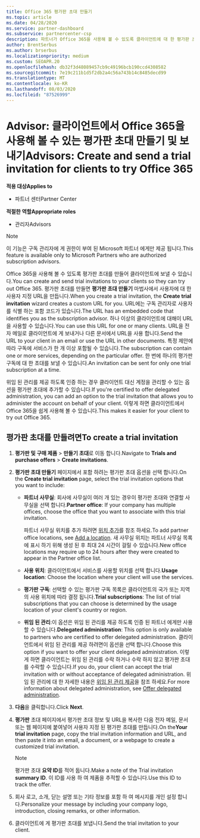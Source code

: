 ```yaml
---
title: Office 365 평가판 초대 만들기
ms.topic: article
ms.date: 04/28/2020
ms.service: partner-dashboard
ms.subservice: partnercenter-csp
description: 파트너가 Office 365을 사용해 볼 수 있도록 클라이언트에 대 한 평가판 초대를 만들고 보내는 방법을 알아봅니다. 파트너는 인증 된 구독 관리자가 됩니다.
author: BrentSerbus
ms.author: brserbus
ms.localizationpriority: medium
ms.custom: SEOAPR.20
ms.openlocfilehash: db32f3d48089457cb9c49196bcb190ccd4308582
ms.sourcegitcommit: 7e19c211b1d5f2db2a4c56a743b14c8485decd99
ms.translationtype: MT
ms.contentlocale: ko-KR
ms.lasthandoff: 08/03/2020
ms.locfileid: "87526999"
---
```

# <a name="advisors-create-and-send-a-trial-invitation-for-clients-to-try-office-365"></a><span data-ttu-id="f63af-104">Advisor: 클라이언트에서 Office 365을 사용해 볼 수 있는 평가판 초대 만들기 및 보내기</span><span class="sxs-lookup"><span data-stu-id="f63af-104">Advisors: Create and send a trial invitation for clients to try Office 365</span></span>

<span data-ttu-id="f63af-105">**적용 대상**</span><span class="sxs-lookup"><span data-stu-id="f63af-105">**Applies to**</span></span>

- <span data-ttu-id="f63af-106">파트너 센터</span><span class="sxs-lookup"><span data-stu-id="f63af-106">Partner Center</span></span>
 
<span data-ttu-id="f63af-107">**적절한 역할**</span><span class="sxs-lookup"><span data-stu-id="f63af-107">**Appropriate roles**</span></span>

- <span data-ttu-id="f63af-108">관리자</span><span class="sxs-lookup"><span data-stu-id="f63af-108">Advisors</span></span>

> [!NOTE]
> <span data-ttu-id="f63af-109">이 기능은 구독 관리자에 게 권한이 부여 된 Microsoft 파트너 에게만 제공 됩니다.</span><span class="sxs-lookup"><span data-stu-id="f63af-109">This feature is available only to Microsoft Partners who are authorized subscription advisors.</span></span>

<span data-ttu-id="f63af-110">Office 365을 사용해 볼 수 있도록 평가판 초대를 만들어 클라이언트에 보낼 수 있습니다.</span><span class="sxs-lookup"><span data-stu-id="f63af-110">You can create and send trial invitations to your clients so they can try out Office 365.</span></span> <span data-ttu-id="f63af-111">평가판 초대를 만들면 **평가판 초대 만들기** 마법사에서 사용자에 대 한 사용자 지정 URL을 만듭니다.</span><span class="sxs-lookup"><span data-stu-id="f63af-111">When you create a trial invitation, the **Create trial invitation** wizard creates a custom URL for you.</span></span> <span data-ttu-id="f63af-112">URL에는 구독 관리자로 사용자를 식별 하는 포함 코드가 있습니다.</span><span class="sxs-lookup"><span data-stu-id="f63af-112">The URL has an embedded code that identifies you as the subscription advisor.</span></span> <span data-ttu-id="f63af-113">하나 이상의 클라이언트에 대해이 URL을 사용할 수 있습니다.</span><span class="sxs-lookup"><span data-stu-id="f63af-113">You can use this URL for one or many clients.</span></span> <span data-ttu-id="f63af-114">URL을 전자 메일로 클라이언트에 게 보내거나 다른 문서에서 URL을 사용 합니다.</span><span class="sxs-lookup"><span data-stu-id="f63af-114">Send the URL to your client in an email or use the URL in other documents.</span></span> <span data-ttu-id="f63af-115">특정 제안에 따라 구독에 서비스가 한 개 이상 포함될 수 있습니다.</span><span class="sxs-lookup"><span data-stu-id="f63af-115">The subscription can contain one or more services, depending on the particular offer.</span></span> <span data-ttu-id="f63af-116">한 번에 하나의 평가판 구독에 대 한 초대를 보낼 수 있습니다.</span><span class="sxs-lookup"><span data-stu-id="f63af-116">An invitation can be sent for only one trial subscription at a time.</span></span>

<span data-ttu-id="f63af-117">위임 된 관리를 제공 하도록 인증 하는 경우 클라이언트 대신 계정을 관리할 수 있는 옵션을 평가판 초대에 추가할 수 있습니다.</span><span class="sxs-lookup"><span data-stu-id="f63af-117">If you're certified to offer delegated administration, you can add an option to the trial invitation that allows you to administer the account on behalf of your client.</span></span> <span data-ttu-id="f63af-118">이렇게 하면 클라이언트에서 Office 365을 쉽게 사용해 볼 수 있습니다.</span><span class="sxs-lookup"><span data-stu-id="f63af-118">This makes it easier for your client to try out Office 365.</span></span>

## <a name="to-create-a-trial-invitation"></a><span data-ttu-id="f63af-119">평가판 초대를 만들려면</span><span class="sxs-lookup"><span data-stu-id="f63af-119">To create a trial invitation</span></span>

1. <span data-ttu-id="f63af-120">**평가판 및 구매 제품**  >  **만들기 초대**로 이동 합니다.</span><span class="sxs-lookup"><span data-stu-id="f63af-120">Navigate to **Trials and purchase offers** > **Create invitations**.</span></span>

2. <span data-ttu-id="f63af-121">**평가판 초대 만들기** 페이지에서 포함 하려는 평가판 초대 옵션을 선택 합니다.</span><span class="sxs-lookup"><span data-stu-id="f63af-121">On the **Create trial invitation** page, select the trial invitation options that you want to include:</span></span>

    - <span data-ttu-id="f63af-122">**파트너 사무실**: 회사에 사무실이 여러 개 있는 경우이 평가판 초대와 연결할 사무실을 선택 합니다.</span><span class="sxs-lookup"><span data-stu-id="f63af-122">**Partner office**: If your company has multiple offices, choose the office that you want to associate with this trial invitation.</span></span>

        <span data-ttu-id="f63af-123">파트너 사무실 위치를 추가 하려면 [위치 추가](manage-locations.md)를 참조 하세요.</span><span class="sxs-lookup"><span data-stu-id="f63af-123">To add partner office locations, see [Add a location](manage-locations.md).</span></span> <span data-ttu-id="f63af-124">새 사무실 위치는 파트너 사무실 목록에 표시 하기 위해 생성 된 후 최대 24 시간이 걸릴 수 있습니다.</span><span class="sxs-lookup"><span data-stu-id="f63af-124">New office locations may require up to 24 hours after they were created to appear in the Partner office list.</span></span>

    - <span data-ttu-id="f63af-125">**사용 위치**: 클라이언트에서 서비스를 사용할 위치를 선택 합니다.</span><span class="sxs-lookup"><span data-stu-id="f63af-125">**Usage location**: Choose the location where your client will use the services.</span></span>
    - <span data-ttu-id="f63af-126">**평가판 구독**: 선택할 수 있는 평가판 구독 목록은 클라이언트의 국가 또는 지역의 사용 위치에 따라 결정 됩니다.</span><span class="sxs-lookup"><span data-stu-id="f63af-126">**Trial subscriptions**: The list of trial subscriptions that you can choose is determined by the usage location of your client's country or region.</span></span>
    - <span data-ttu-id="f63af-127">**위임 된 관리**:이 옵션은 위임 된 관리를 제공 하도록 인증 된 파트너 에게만 사용할 수 있습니다.</span><span class="sxs-lookup"><span data-stu-id="f63af-127">**Delegated administration**: This option is only available to partners who are certified to offer delegated administration.</span></span> <span data-ttu-id="f63af-128">클라이언트에서 위임 된 관리를 제공 하려면이 옵션을 선택 합니다.</span><span class="sxs-lookup"><span data-stu-id="f63af-128">Choose this option if you want to offer your client delegated administration.</span></span> <span data-ttu-id="f63af-129">이렇게 하면 클라이언트는 위임 된 관리를 수락 하거나 수락 하지 않고 평가판 초대를 수락할 수 있습니다.</span><span class="sxs-lookup"><span data-stu-id="f63af-129">If you do, your client can accept the trial invitation with or without acceptance of delegated administration.</span></span> <span data-ttu-id="f63af-130">위임 된 관리에 대 한 자세한 내용은 [위임 된 관리 제공](customers-revoke-admin-privileges.md)을 참조 하세요.</span><span class="sxs-lookup"><span data-stu-id="f63af-130">For more information about delegated administration, see [Offer delegated administration](customers-revoke-admin-privileges.md).</span></span>

3. <span data-ttu-id="f63af-131">**다음**을 클릭합니다.</span><span class="sxs-lookup"><span data-stu-id="f63af-131">Click **Next**.</span></span>

4. <span data-ttu-id="f63af-132">**평가판** 초대 페이지에서 평가판 초대 정보 및 URL을 복사한 다음 전자 메일, 문서 또는 웹 페이지에 붙여넣어 사용자 지정 된 평가판 초대를 만듭니다.</span><span class="sxs-lookup"><span data-stu-id="f63af-132">On the**Your trial invitation** page, copy the trial invitation information and URL, and then paste it into an email, a document, or a webpage to create a customized trial invitation.</span></span>

    > [!NOTE]
    > <span data-ttu-id="f63af-133">평가판 초대 **요약 ID**를 적어 둡니다.</span><span class="sxs-lookup"><span data-stu-id="f63af-133">Make a note of the Trial invitation **summary ID**.</span></span> <span data-ttu-id="f63af-134">이 ID를 사용 하 여 제품을 추적할 수 있습니다.</span><span class="sxs-lookup"><span data-stu-id="f63af-134">Use this ID to track the offer.</span></span>

5. <span data-ttu-id="f63af-135">회사 로고, 소개, 닫는 설명 또는 기타 정보를 포함 하 여 메시지를 개인 설정 합니다.</span><span class="sxs-lookup"><span data-stu-id="f63af-135">Personalize your message by including your company logo, introduction, closing remarks, or other information.</span></span>

6. <span data-ttu-id="f63af-136">클라이언트에 게 평가판 초대를 보냅니다.</span><span class="sxs-lookup"><span data-stu-id="f63af-136">Send the trial invitation to your client.</span></span>
